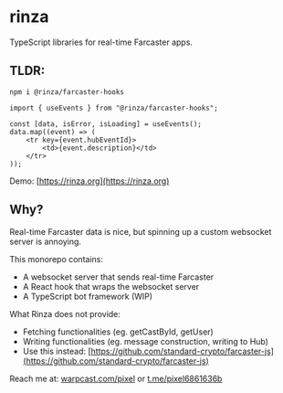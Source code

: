 # rinza

TypeScript libraries for real-time Farcaster apps.

## TLDR:

`npm i @rinza/farcaster-hooks`

```tsx
import { useEvents } from "@rinza/farcaster-hooks";

const [data, isError, isLoading] = useEvents();
data.map((event) => (
	<tr key={event.hubEventId}>
		<td>{event.description}</td>
	</tr>
));
```

Demo: [https://rinza.org](https://rinza.org)

## Why?
Real-time Farcaster data is nice, but spinning up a custom websocket server is annoying.

This monorepo contains:
- A websocket server that sends real-time Farcaster
- A React hook that wraps the websocket server
- A TypeScript bot framework (WIP)

What Rinza does not provide:
- Fetching functionalities (eg. getCastById, getUser)
- Writing functionalities (eg. message construction, writing to Hub)
- Use this instead: [https://github.com/standard-crypto/farcaster-js](https://github.com/standard-crypto/farcaster-js)

Reach me at: [warpcast.com/pixel](https://warpcast.com/pixel) or [t.me/pixel6861636b](https://t.me/pixel6861636b)